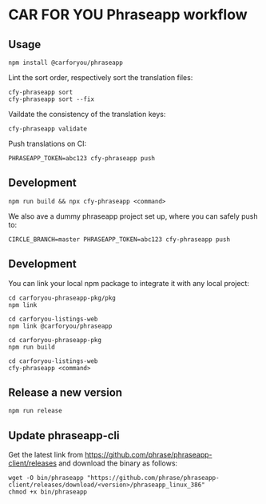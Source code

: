 # CAR FOR YOU Phraseapp workflow

## Usage
```
npm install @carforyou/phraseapp
```

Lint the sort order, respectively sort the translation files:
```
cfy-phraseapp sort
cfy-phraseapp sort --fix
```

Vaildate the consistency of the translation keys:
```
cfy-phraseapp validate
```

Push translations on CI:
```
PHRASEAPP_TOKEN=abc123 cfy-phraseapp push
```

## Development
```
npm run build && npx cfy-phraseapp <command>
```

We also ave a dummy phraseapp project set up, where you can safely push to:
```
CIRCLE_BRANCH=master PHRASEAPP_TOKEN=abc123 cfy-phraseapp push
```

## Development
You can link your local npm package to integrate it with any local project:
```
cd carforyou-phraseapp-pkg/pkg
npm link

cd carforyou-listings-web
npm link @carforyou/phraseapp

cd carforyou-phraseapp-pkg
npm run build

cd carforyou-listings-web
cfy-phraseapp <command>
```

## Release a new version
```
npm run release
```

## Update phraseapp-cli
Get the latest link from https://github.com/phrase/phraseapp-client/releases and download the binary as follows:
```
wget -O bin/phraseapp "https://github.com/phrase/phraseapp-client/releases/download/<version>/phraseapp_linux_386"
chmod +x bin/phraseapp
```
